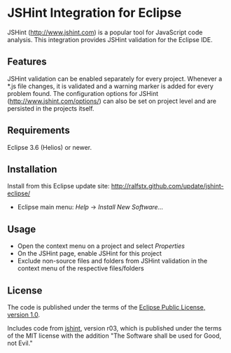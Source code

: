 JSHint Integration for Eclipse
==============================

JSHint (http://www.jshint.com) is a popular tool for JavaScript code analysis.
This integration provides JSHint validation for the Eclipse IDE.

Features
--------

JSHint validation can be enabled separately for every project.
Whenever a *.js file changes, it is validated and a warning marker is added for every problem found.
The configuration options for JSHint (http://www.jshint.com/options/) can also be set on project level and are persisted in the projects itself.

Requirements
------------

Eclipse 3.6 (Helios) or newer.

Installation
------------

Install from this Eclipse update site: http://ralfstx.github.com/update/jshint-eclipse/

* Eclipse main menu: _Help_ -> _Install New Software..._

Usage
-----

* Open the context menu on a project and select _Properties_
* On the JSHint page, enable JSHint for this project
* Exclude non-source files and folders from JSHint validation in the context menu of the respective files/folders

License
-------

The code is published under the terms of the [Eclipse Public License, version 1.0](http://www.eclipse.org/legal/epl-v10.html).

Includes code from [jshint](https://github.com/jshint/jshint/), version r03, which is published under the terms of the MIT license with the addition "The Software shall be used for Good, not Evil."

